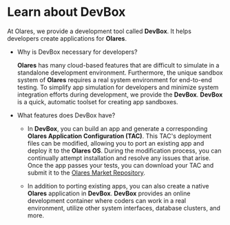 # Learn about DevBox

At Olares, we provide a development tool called **DevBox**. It helps developers create applications for **Olares**.

- Why is DevBox necessary for developers?
    
  **Olares** has many cloud-based features that are difficult to simulate in a standalone development environment. Furthermore, the unique sandbox system of **Olares** requires a real system environment for end-to-end testing. To simplify app simulation for developers and minimize system integration efforts during development, we provide the **DevBox**. **DevBox** is a quick, automatic toolset for creating app sandboxes.

- What features does DevBox have?

  - In **DevBox**, you can build an app and generate a corresponding **Olares Application Configuration (TAC)**. This TAC's deployment files can be modified, allowing you to port an existing app and deploy it to the **Olares OS**. During the modification process, you can continually attempt installation and resolve any issues that arise. Once the app passes your tests, you can download your TAC and submit it to the [Olares Market Repository](https://github.com/beclab/apps).


  - In addition to porting existing apps, you can also create a native **Olares** application in **DevBox**. **DevBox** provides an online development container where coders can work in a real environment, utilize other system interfaces, database clusters, and more.